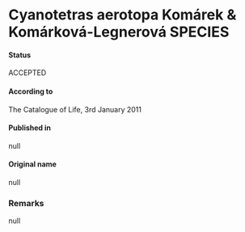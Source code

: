 Cyanotetras aerotopa Komárek & Komárková-Legnerová SPECIES
=======

#### Status
ACCEPTED

#### According to
The Catalogue of Life, 3rd January 2011

#### Published in
null

#### Original name
null

### Remarks
null
